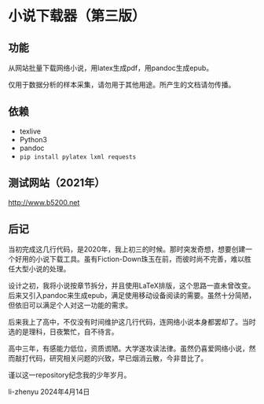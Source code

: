 # 小说下载器（第三版）

## 功能

从网站批量下载网络小说，用latex生成pdf，用pandoc生成epub。

仅用于数据分析的样本采集，请勿用于其他用途。所产生的文档请勿传播。

## 依赖

- texlive
- Python3
- pandoc
- ``` pip install pylatex lxml requests ```

## 测试网站（2021年）

http://www.b5200.net

## 后记

当初完成这几行代码，是2020年，我上初三的时候。那时突发奇想，想要创建一个好用的小说下载工具。虽有Fiction-Down珠玉在前，而彼时尚不完善，难以胜任大型小说的处理。

设计之初，我将小说按章节拆分，并且使用LaTeX排版，这个思路一直未曾改变。后来又引入pandoc来生成epub，满足使用移动设备阅读的需要。虽然十分简陋，但依旧可以满足个人对这一功能的需求。

后来我上了高中，不仅没有时间维护这几行代码，连网络小说本身都罢却了。当时选的是理科，日夜繁忙，自不待言。

高中三年，有感能力低位，资质谫陋。大学遂攻读法律。虽然仍喜爱网络小说，然而敲打代码，研究相关问题的兴致，早已烟消云散，今非昔比了。

谨以这一repository纪念我的少年岁月。

li-zhenyu
2024年4月14日
